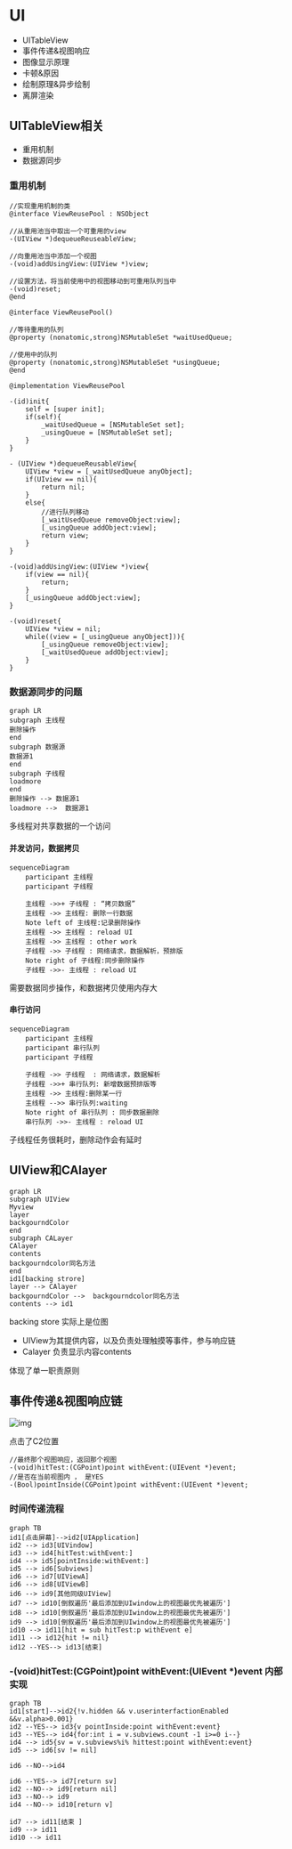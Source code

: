 # UI

- UITableView
- 事件传递&视图响应
- 图像显示原理
- 卡顿&原因
- 绘制原理&异步绘制
- 离屏渲染

## UITableView相关

- 重用机制
- 数据源同步

### 重用机制

```Objcetive-C
//实现重用机制的类
@interface ViewReusePool : NSObject

//从重用池当中取出一个可重用的view
-(UIView *)dequeueReuseableView;

//向重用池当中添加一个视图
-(void)addUsingView:(UIView *)view;

//设置方法，将当前使用中的视图移动到可重用队列当中
-(void)reset;
@end
```

```Objcetive-C
@interface ViewReusePool()

//等待重用的队列
@property (nonatomic,strong)NSMutableSet *waitUsedQueue;

//使用中的队列
@property (nonatomic,strong)NSMutableSet *usingQueue;
@end

@implementation ViewReusePool

-(id)init{
    self = [super init];
    if(self){
        _waitUsedQueue = [NSMutableSet set];
        _usingQueue = [NSMutableSet set];
    }
}

- (UIView *)dequeueReusableView{
    UIView *view = [_waitUsedQueue anyObject];
    if(UIview == nil){
        return nil;
    }
    else{
        //进行队列移动
        [_waitUsedQueue removeObject:view];
        [_usingQueue addObject:view];
        return view;
    }
}

-(void)addUsingView:(UIView *)view{
    if(view == nil){
        return;
    }
    [_usingQueue addObject:view];
}

-(void)reset{
    UIView *view = nil; 
    while((view = [_usingQueue anyObject])){
        [_usingQueue removeObject:view];
        [_waitUsedQueue addObject:view];
    }
}
```

### 数据源同步的问题

```mermaid
graph LR
subgraph 主线程
删除操作
end
subgraph 数据源
数据源1
end
subgraph 子线程
loadmore
end
删除操作 --> 数据源1
loadmore -->  数据源1
```

多线程对共享数据的一个访问

#### 并发访问，数据拷贝

```mermaid
sequenceDiagram
    participant 主线程
    participant 子线程

    主线程 ->>+ 子线程 : “拷贝数据”
    主线程 ->> 主线程: 删除一行数据
    Note left of 主线程:记录删除操作
    主线程 ->> 主线程 : reload UI
    主线程 ->> 主线程 : other work
    子线程 ->> 子线程 : 网络请求，数据解析，预排版
    Note right of 子线程:同步删除操作
    子线程 ->>- 主线程 : reload UI 
```

需要数据同步操作，和数据拷贝使用内存大

#### 串行访问

```mermaid
sequenceDiagram
    participant 主线程
    participant 串行队列
    participant 子线程

    子线程 ->> 子线程  : 网络请求，数据解析
    子线程 ->>+ 串行队列: 新增数据预排版等
    主线程 ->> 主线程:删除某一行
    主线程 -->> 串行队列:waiting
    Note right of 串行队列 : 同步数据删除
    串行队列 ->>- 主线程 : reload UI
```

子线程任务很耗时，删除动作会有延时

## UIView和CAlayer

```mermaid
graph LR
subgraph UIView
Myview
layer 
backgourndColor
end
subgraph CALayer
CAlayer
contents
backgourndcolor同名方法
end
id1[backing strore]
layer --> CAlayer
backgourndColor -->  backgourndcolor同名方法
contents --> id1

```

backing store 实际上是位图

- UIView为其提供内容，以及负责处理触摸等事件，参与响应链
- Calayer 负责显示内容contents

 体现了单一职责原则

## 事件传递&视图响应链

![img](../../../Sources/IMG_FECB022F9EAE-1.jpeg)

点击了C2位置

```Objcetive-C
//最终那个视图响应，返回那个视图
-(void)hitTest:(CGPoint)point withEvent:(UIEvent *)event;
//是否在当前视图内 ， 是YES
-(Bool)pointInside(CGPoint)point withEvent:(UIEvent *)event;
```

### 时间传递流程

```mermaid
graph TB
id1[点击屏幕]-->id2[UIApplication]
id2 --> id3[UIVindow]
id3 --> id4[hitTest:withEvent:]
id4 --> id5[pointInside:withEvent:]
id5 --> id6[Subviews]
id6 --> id7[UIViewA]
id6 --> id8[UIViewB]
id6 --> id9[其他同级UIView]
id7 --> id10[倒叙遍历'最后添加到UIwindow上的视图最优先被遍历']
id8 --> id10[倒叙遍历'最后添加到UIwindow上的视图最优先被遍历']
id9 --> id10[倒叙遍历'最后添加到UIwindow上的视图最优先被遍历']
id10 --> id11[hit = sub hitTest:p withEvent e]
id11 --> id12{hit != nil}
id12 --YES--> id13[结束]
```

### -(void)hitTest:(CGPoint)point withEvent:(UIEvent *)event 内部实现


```mermaid
graph TB
id1[start]-->id2{!v.hidden && v.userinterfactionEnabled &&v.alpha>0.001}
id2 --YES--> id3{v pointInside:point withEvent:event}
id3 --YES--> id4{for:int i = v.subviews.count -1 i>=0 i--}
id4 --> id5{sv = v.subviews%i% hittest:point withEvent:event}
id5 --> id6[sv != nil]

id6 --NO-->id4

id6 --YES--> id7[return sv]
id2 --NO--> id9[return nil]
id3 --NO--> id9
id4 --NO--> id10[return v]

id7 --> id11[结束 ]
id9 --> id11
id10 --> id11
```

